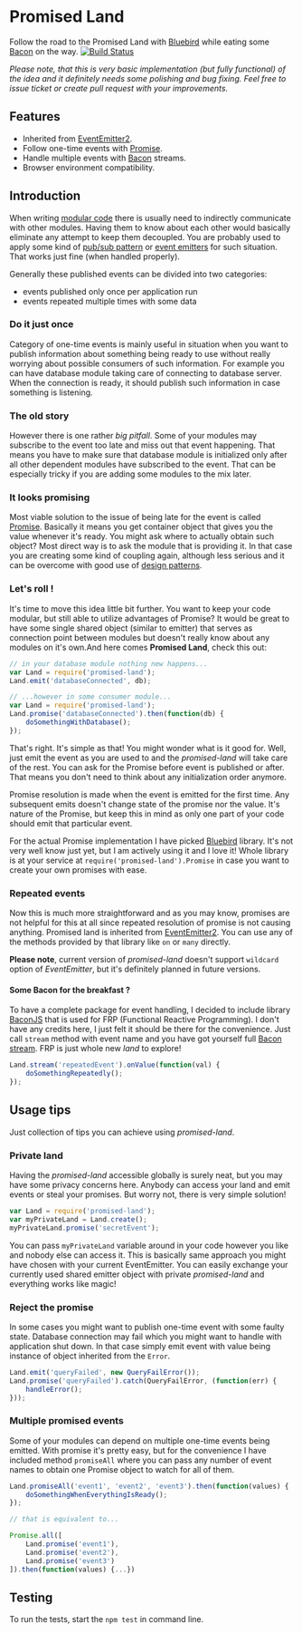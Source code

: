 # Promised Land

Follow the road to the Promised Land with [Bluebird] while eating some [Bacon] on the way. [![Build Status](https://travis-ci.org/FredyC/promised-land.svg)](https://travis-ci.org/FredyC/promised-land)

[Bluebird]:https://github.com/petkaantonov/bluebird
[BaconJS]:https://github.com/baconjs/bacon.js
[Bacon]:https://github.com/baconjs/bacon.js
[EventEmitter2]:https://github.com/asyncly/EventEmitter2
[Promise]:https://www.promisejs.org/
[modular code]:http://singlepageappbook.com/maintainability1.html
[pub/sub pattern]:http://msdn.microsoft.com/en-us/magazine/hh201955.aspx
[event emitters]:http://javascriptplayground.com/blog/2014/03/event-emitter/
[design patterns]:http://addyosmani.com/resources/essentialjsdesignpatterns/book/

*Please note, that this is very basic implementation (but fully functional) of the idea and it definitely needs some polishing and bug fixing. Feel free to issue ticket or create pull request with your improvements.*

## Features

 - Inherited from [EventEmitter2].
 - Follow one-time events with [Promise].
 - Handle multiple events with [Bacon] streams.
 - Browser environment compatibility.

## Introduction

When writing [modular code] there is usually need to indirectly communicate with other modules. Having them to know about each other would basically eliminate any attempt to keep them decoupled. You are probably used to apply some kind of [pub/sub pattern] or [event emitters] for such situation. That works just fine (when handled properly).

Generally these published events can be divided into two categories:

 * events published only once per application run
 * events repeated multiple times with some data

### Do it just once

Category of one-time events is mainly useful in situation when you want to publish information about something being ready to use without really worrying about possible consumers of such information. For example you can have database module taking care of connecting to database server. When the connection is ready, it should publish such information in case something is listening.

### The old story

However there is one rather *big pitfall*. Some of your modules may subscribe to the event too late and miss out that event happening. That means you have to make sure that database module is initialized only after all other dependent modules have subscribed to the event. That can be especially tricky if you are adding some modules to the mix later.

### It looks promising

Most viable solution to the issue of being late for the event is called [Promise]. Basically it means you get container object that gives you the value whenever it's ready. You might ask where to actually obtain such object? Most direct way is to ask the module that is providing it. In that case you are creating some kind of coupling again, although less serious and it can be overcome with good use of [design patterns].

### Let's roll !

It's time to move this idea little bit further. You want to keep your code modular, but still able to utilize advantages of Promise? It would be great to have some single shared object (similar to emitter) that serves as connection point between modules but doesn't really know about any modules on it's own.And here comes **Promised Land**, check this out:

```js
// in your database module nothing new happens...
var Land = require('promised-land');
Land.emit('databaseConnected', db);

// ...however in some consumer module...
var Land = require('promised-land');
Land.promise('databaseConnected').then(function(db) {
	doSomethingWithDatabase();
});

```

That's right. It's simple as that! You might wonder what is it good for. Well, just emit the event as you are used to and the *promised-land* will take care of the rest. You can ask for the Promise before event is published or after. That means you don't need to think about any initialization order anymore.

Promise resolution is made when the event is emitted for the first time. Any subsequent emits doesn't change state of the promise nor the value. It's nature of the Promise, but keep this in mind as only one part of your code should emit that particular event.

For the actual Promise implementation I have picked [Bluebird] library. It's not very well know just yet, but I am actively using it and I love it! Whole library is  at your service at `require('promised-land').Promise` in case you want to create your own promises with ease.

### Repeated events

Now this is much more straightforward and as you may know, promises are not helpful for this at all since repeated resolution of promise is not causing anything. Promised land is inherited from [EventEmitter2]. You can use any of the methods provided by that library like `on` or `many` directly.

**Please note**, current version of *promised-land* doesn't support `wildcard` option of *EventEmitter*, but it's definitely planned in future versions.

#### Some Bacon for the breakfast ?

To have a complete package for event handling, I decided to include library [BaconJS] that is used for FRP (Functional Reactive Programming). I don't have any credits here, I just felt it should be there for the convenience. Just call `stream` method with event name and you have got yourself full [Bacon stream](https://github.com/baconjs/bacon.js#eventstream). FRP is just whole new *land* to explore!

```js
Land.stream('repeatedEvent').onValue(function(val) {
	doSomethingRepeatedly();
});
```
## Usage tips

Just collection of tips you can achieve using *promised-land*.

### Private land

Having the *promised-land* accessible globally is surely neat, but you may have some privacy concerns here. Anybody can access your land and emit events or steal your promises. But worry not, there is very simple solution!

```js
var Land = require('promised-land');
var myPrivateLand = Land.create();
myPrivateLand.promise('secretEvent');
```

You can pass `myPrivateLand` variable around in your code however you like and nobody else can access it. This is basically same approach you might have chosen with your current EventEmitter. You can easily exchange your currently used shared emitter object with private *promised-land* and everything works like magic!

### Reject the promise

In some cases you might want to publish one-time event with some faulty state. Database connection may fail which you might want to handle with application shut down. In that case simply emit event with  value being instance of object inherited from the `Error`.

```js
Land.emit('queryFailed', new QueryFailError());
Land.promise('queryFailed').catch(QueryFailError, (function(err) {
	handleError();
}));
```

### Multiple promised events

Some of your modules can depend on multiple one-time events being emitted. With promise it's pretty easy, but for the convenience I have included method `promiseAll` where you can pass any number of event names to obtain one Promise object to watch for all of them.

```js
Land.promiseAll('event1', 'event2', 'event3').then(function(values) {
	doSomethingWhenEverythingIsReady();
});

// that is equivalent to...

Promise.all([
	Land.promise('event1'),
	Land.promise('event2'),
	Land.promise('event3')
]).then(function(values) {...})
```

## Testing

To run the tests, start the `npm test` in command line.